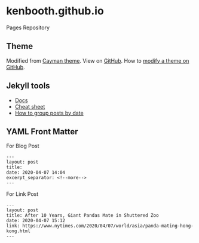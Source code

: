 # kenbooth.github.io
Pages Repository

## Theme
 
Modified from [Cayman theme](https://pages-themes.github.io/cayman/). View on [GitHub](https://github.com/pages-themes/cayman). How to [modify a theme on GitHub](https://help.github.com/en/github/working-with-github-pages/adding-a-theme-to-your-github-pages-site-using-jekyll).

## Jekyll tools
- [Docs](https://jekyllrb.com/docs/)
- [Cheat sheet](https://devhints.io/jekyll)
- [How to group posts by date](https://stackoverflow.com/questions/18669143/how-to-group-posts-by-date-on-home-page-in-jekyll)

## YAML Front Matter
For Blog Post
```
---
layout: post
title: 
date: 2020-04-07 14:04
excerpt_separator: <!--more-->
---
```
For Link Post
```
---
layout: post
title: After 10 Years, Giant Pandas Mate in Shuttered Zoo
date: 2020-04-07 15:12
link: https://www.nytimes.com/2020/04/07/world/asia/panda-mating-hong-kong.html
---
```
